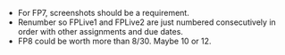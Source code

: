 * For FP7, screenshots should be a requirement.
* Renumber so FPLive1 and FPLive2 are just numbered consecutively in order with other assignments and due dates.
* FP8 could be worth more than 8/30. Maybe 10 or 12.
